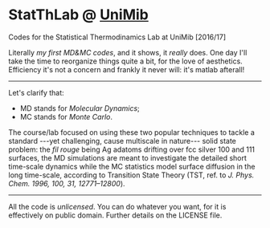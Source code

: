 # StatThLab @ [UniMib](https://www.mater.unimib.it/en)
Codes for the Statistical Thermodinamics Lab at UniMib [2016/17]

Literally *my first MD&MC codes*, and it shows, it *really* does. One day I'll take the time to reorganize things quite a bit, for the love of aesthetics. Efficiency it's not a concern and frankly it never will: it's matlab afterall!

----------------------------------------------------

Let's clarify that: 
- MD stands for *Molecular Dynamics*;
- MC stands for *Monte Carlo*.

The course/lab focused on using these two popular techniques to tackle a standard ---yet challenging, cause multiscale in nature--- solid state problem: the *fil rouge* being Ag adatoms drifting over fcc silver 100 and 111 surfaces, the MD simulations are meant to investigate the detailed short time-scale dynamics while the MC statistics model surface diffusion in the long time-scale, according to Transition State Theory (TST, ref. to *J. Phys. Chem. 1996, 100, 31, 12771–12800*).

----------------------------------------------------

All the code is *unlicensed*. You can do whatever you want, for it is effectively on public domain. Further details on the LICENSE file.

